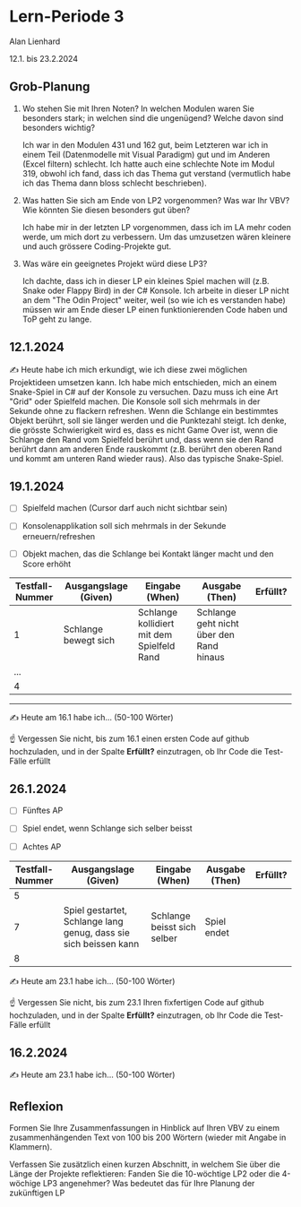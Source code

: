 # Lern-Periode 3

Alan Lienhard

12.1. bis 23.2.2024

## Grob-Planung

1. Wo stehen Sie mit Ihren Noten? In welchen Modulen waren Sie besonders stark; in welchen sind die ungenügend? Welche davon sind besonders wichtig?
   
    Ich war in den Modulen 431 und 162 gut, beim Letzteren war ich in einem Teil (Datenmodelle mit Visual Paradigm) gut und im Anderen (Excel filtern) schlecht. Ich hatte auch eine schlechte Note im Modul 319, obwohl ich fand, dass ich das Thema gut verstand (vermutlich habe ich das Thema dann bloss schlecht beschrieben).

2. Was hatten Sie sich am Ende von LP2 vorgenommen? Was war Ihr VBV? Wie könnten Sie diesen besonders gut üben?
   
   Ich habe mir in der letzten LP vorgenommen, dass ich im LA mehr coden werde, um mich dort zu verbessern. Um das umzusetzen wären kleinere und auch grössere Coding-Projekte gut.

3. Was wäre ein geeignetes Projekt würd diese LP3?
   
   Ich dachte, dass ich in dieser LP ein kleines Spiel machen will (z.B. Snake oder Flappy Bird) in der C# Konsole. Ich arbeite in dieser LP nicht an dem "The Odin Project" weiter, weil (so wie ich es verstanden habe) müssen wir am Ende dieser LP einen funktionierenden Code haben und ToP geht zu lange. 

## 12.1.2024

✍️ Heute habe ich mich erkundigt, wie ich diese zwei möglichen Projektideen umsetzen kann. Ich habe mich entschieden, mich an einem Snake-Spiel in C# auf der Konsole zu versuchen. Dazu muss ich eine Art "Grid" oder Spielfeld machen. Die Konsole soll sich mehrmals in der Sekunde ohne zu flackern refreshen. Wenn die Schlange ein bestimmtes Objekt berührt, soll sie länger werden und die Punktezahl steigt. Ich denke, die grösste Schwierigkeit wird es, dass es nicht Game Over ist, wenn die Schlange den Rand vom Spielfeld berührt und, dass wenn sie den Rand berührt dann am anderen Ende rauskommt (z.B. berührt den oberen Rand und kommt am unteren Rand wieder raus). Also das typische Snake-Spiel.

## 19.1.2024

- [ ] Spielfeld machen (Cursor darf auch nicht sichtbar sein)
- [ ] Konsolenapplikation soll sich mehrmals in der Sekunde erneuern/refreshen
- [ ] Objekt machen, das die Schlange bei Kontakt länger macht und den Score erhöht


| Testfall-Nummer | Ausgangslage (Given) | Eingabe (When) | Ausgabe (Then) | Erfüllt? |
| --------------- | -------------------- | -------------- | -------------- | -------- |
| 1               |   Schlange bewegt sich                   |     Schlange kollidiert mit dem Spielfeld Rand           |    Schlange geht nicht über den Rand hinaus            |          |
| ...             |                      |                |                |          |
| 4               |                      |                |                |          |
---
✍️ Heute am 16.1 habe ich... (50-100 Wörter)

☝️ Vergessen Sie nicht, bis zum 16.1 einen ersten Code auf github hochzuladen, und in der Spalte **Erfüllt?** einzutragen, ob Ihr Code die Test-Fälle erfüllt

## 26.1.2024

- [ ] Fünftes AP

- [ ] Spiel endet, wenn Schlange sich selber beisst

- [ ] Achtes AP

| Testfall-Nummer | Ausgangslage (Given)                                             | Eingabe (When)              | Ausgabe (Then) | Erfüllt? |
| --------------- | ---------------------------------------------------------------- | --------------------------- | -------------- | -------- |
| 5               |                                                                  |                             |                |          |
| 7               | Spiel gestartet, Schlange lang genug, dass sie sich beissen kann | Schlange beisst sich selber | Spiel endet    |          |
| 8               |                                                                  |                             |                |          |

✍️ Heute am 23.1 habe ich... (50-100 Wörter)

☝️ Vergessen Sie nicht, bis zum 23.1 Ihren fixfertigen Code auf github hochzuladen, und in der Spalte **Erfüllt?** einzutragen, ob Ihr Code die Test-Fälle erfüllt

## 16.2.2024

✍️ Heute am 23.1 habe ich... (50-100 Wörter)

## Reflexion

Formen Sie Ihre Zusammenfassungen in Hinblick auf Ihren VBV zu einem zusammenhängenden Text von 100 bis 200 Wörtern (wieder mit Angabe in Klammern).

Verfassen Sie zusätzlich einen kurzen Abschnitt, in welchem Sie über die Länge der Projekte reflektieren: Fanden Sie die 10-wöchtige LP2 oder die 4-wöchige LP3 angenehmer? Was bedeutet das für Ihre Planung der zukünftigen LP
